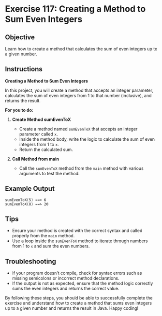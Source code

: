 # Exercise 117: Creating a Method to Sum Even Integers

## Objective
Learn how to create a method that calculates the sum of even integers up to a given number.

## Instructions

**Creating a Method to Sum Even Integers**

In this project, you will create a method that accepts an integer parameter, calculates the sum of even integers from 1 to that number (inclusive), and returns the result.

**For you to do:**

1. **Create Method sumEvenToX**
    - Create a method named `sumEvenToX` that accepts an integer parameter called `x`.
    - Inside the method body, write the logic to calculate the sum of even integers from 1 to `x`.
    - Return the calculated sum.

2. **Call Method from main**
    - Call the `sumEvenToX` method from the `main` method with various arguments to test the method.

## Example Output
```
sumEvenToX(5) ==> 6
sumEvenToX(8) ==> 20
```

## Tips
- Ensure your method is created with the correct syntax and called properly from the `main` method.
- Use a loop inside the `sumEvenToX` method to iterate through numbers from 1 to `x` and sum the even numbers.

## Troubleshooting
- If your program doesn't compile, check for syntax errors such as missing semicolons or incorrect method declarations.
- If the output is not as expected, ensure that the method logic correctly sums the even integers and returns the correct value.

By following these steps, you should be able to successfully complete the exercise and understand how to create a method that sums even integers up to a given number and returns the result in Java. Happy coding!
